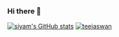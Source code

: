 ### Hi there 👋

<!--
**siyam333/siyam333** is a ✨ _special_ ✨ repository because its `README.md` (this file) appears on your GitHub profile.

Here are some ideas to get you started:

- 🔭 I’m currently working on ...
- 🌱 I’m currently learning ...
- 👯 I’m looking to collaborate on ...
- 🤔 I’m looking for help with ...
- 💬 Ask me about ...
- 📫 How to reach me: ...
- 😄 Pronouns: ...
- ⚡ Fun fact: ...
-->
[![siyam's GitHub stats](https://github-readme-stats.vercel.app/api?username=siyam333)](https://github.com/anuraghazra/github-readme-stats)
<a href="https://github.com/ryo-ma/github-profile-trophy"><img src="https://github-profile-trophy.vercel.app/?username=siyam333" alt="teejaswan" /></a>
